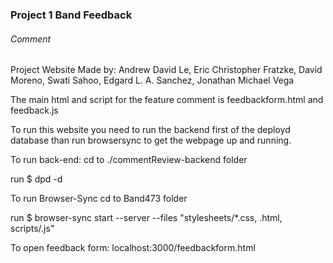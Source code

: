 ### Project 1 Band Feedback

###### Comment
Project Website Made by: 
Andrew David Le, 
Eric Christopher Fratzke,
David Moreno,
Swati Sahoo,
Edgard L. A. Sanchez,
Jonathan Michael Vega

The main html and script for the feature comment is feedbackform.html and feedback.js

To run this website you need to run the backend first of the deployd database than run browsersync to get the webpage up and running.

To run back-end:
cd to ./commentReview-backend folder

run $ dpd -d

To run Browser-Sync
cd to Band473 folder

run $ browser-sync start --server --files "stylesheets/*.css, .html, scripts/.js"

To open feedback form:
localhost:3000/feedbackform.html
